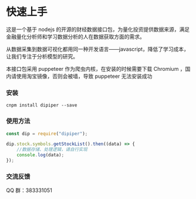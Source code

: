 # 快速上手

这是一个基于 nodejs 的开源的财经数据接口包，为量化投资提供数据来源，满足金融量化分析师和学习数据分析的人在数据获取方面的需求。

从数据采集到数据可视化都用同一种开发语言——javascript，降低了学习成本，让我们专注于分析模型的研究。

本接口包采用 puppeteer 作为爬虫内核，在安装的时候需要下载 Chromium ，国内请使用淘宝镜像，否则会被墙，导致 puppeteer 无法安装成功

### 安装

`cnpm install dipiper --save`

### 使用方法

```javascript
const dip = require("dipiper");

dip.stock.symbols.getStockList().then((data) => {
    //数据存储、处理逻辑，请自行实现
    console.log(data);
});
```

### 交流反馈

QQ 群：383331051
